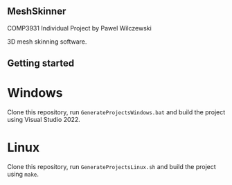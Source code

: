 ## MeshSkinner

COMP3931 Individual Project by Pawel Wilczewski

3D mesh skinning software.

## Getting started

# Windows

Clone this repository, run `GenerateProjectsWindows.bat` and build the project using Visual Studio 2022.

# Linux

Clone this repository, run `GenerateProjectsLinux.sh` and build the project using `make`.
